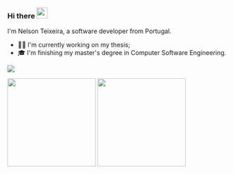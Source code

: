 ### Hi there <img src="https://media.giphy.com/media/hvRJCLFzcasrR4ia7z/giphy.gif" width="25px">

I'm Nelson Teixeira, a software developer from Portugal.

- 💪🏻 I'm currently working on my thesis;
- 🎓 I'm finishing my master's degree in Computer Software Engineering.

<a href="https://www.linkedin.com/in/nelson198">
  <img src="https://img.shields.io/badge/LinkedIn-blue?style=flat&logo=linkedin&labelColor=blue"/>
</a>

<br>

<p align="left">
  <img height="200pt" src="https://github-readme-stats.vercel.app/api?username=nelson198&count_private=true&theme=slateorange&show_icons=true"/>
  <img height="200pt" src="https://github-readme-stats.vercel.app/api/top-langs/?username=nelson198&layout=compact&theme=slateorange&show_icons=true"/>
</p>
